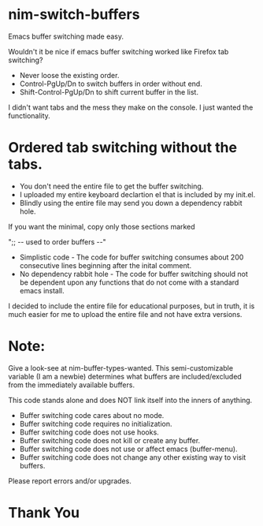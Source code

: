 # nim-switch-buffers
Emacs buffer switching made easy.

Wouldn't it be nice if emacs buffer switching worked like Firefox tab switching?

* Never loose the existing order.
* Control-PgUp/Dn to switch buffers in order without end.
* Shift-Control-PgUp/Dn to shift current buffer in the list.

I didn't want tabs and the mess they make on the console.
I just wanted the functionality.

# Ordered tab switching without the tabs.

* You don't need the entire file to get the buffer switching.
* I uploaded my entire keyboard declartion el that is included by my init.el.
* Blindly using the entire file may send you down a dependency rabbit hole.

If you want the minimal, copy only those sections marked

";; -- used to order buffers --"

* Simplistic code - The code for buffer switching consumes about 200 consecutive lines beginning after the inital comment.
* No dependency rabbit hole - The code for buffer switching should not be dependent upon any functions that do not come with a standard emacs install.

I decided to include the entire file for educational purposes, but in truth, it is much easier for me to upload the entire file and not have extra versions.

# Note:

Give a look-see at nim-buffer-types-wanted. This semi-customizable variable (I am a newbie) determines what buffers are included/excluded from the immediately available buffers.

This code stands alone and does NOT link itself into the inners of anything.
* Buffer switching code cares about no mode.
* Buffer switching code requires no initialization.
* Buffer switching code does not use hooks.
* Buffer switching code does not kill or create any buffer.
* Buffer switching code does not use or affect emacs (buffer-menu).
* Buffer switching code does not change any other existing way to visit buffers.

Please report errors and/or upgrades.
# Thank You
